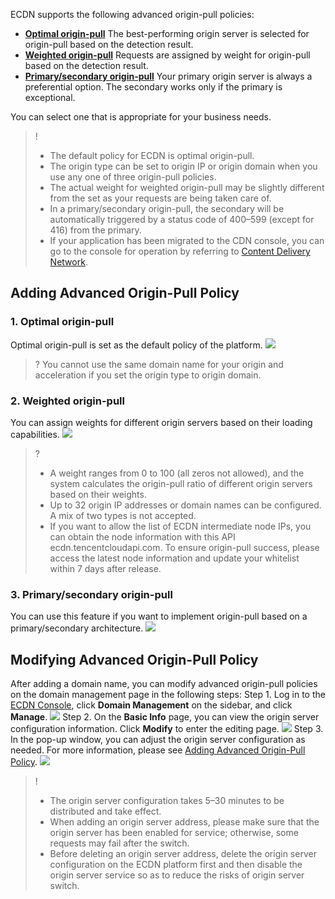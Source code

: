 ECDN supports the following advanced origin-pull policies:  
- **[Optimal origin-pull](#default)**
The best-performing origin server is selected for origin-pull based on the detection result.
- **[Weighted origin-pull](#weight)**
Requests are assigned by weight for origin-pull based on the detection result.
- **[Primary/secondary origin-pull](#master-backup)**
Your primary origin server is always a preferential option. The secondary works only if the primary is exceptional.

You can select one that is appropriate for your business needs.  
>!
>- The default policy for ECDN is optimal origin-pull.
>- The origin type can be set to origin IP or origin domain when you use any one of three origin-pull policies.
>- The actual weight for weighted origin-pull may be slightly different from the set as your requests are being taken care of.
>- In a primary/secondary origin-pull, the secondary will be automatically triggered by a status code of 400–599 (except for 416) from the primary.
>-  If your application has been migrated to the CDN console, you can go to the console for operation by referring to [Content Delivery Network](https://intl.cloud.tencent.com/document/product/228).

## Adding Advanced Origin-Pull Policy[](id:new)

### 1. Optimal origin-pull[](id:default)
Optimal origin-pull is set as the default policy of the platform.
![](https://main.qcloudimg.com/raw/cb4e342444e4bf4cd00cb27d940ec9fe.png)

>? You cannot use the same domain name for your origin and acceleration if you set the origin type to origin domain.


### 2. Weighted origin-pull[](id:weight)
You can assign weights for different origin servers based on their loading capabilities.
![](https://main.qcloudimg.com/raw/67d50247982e9eb4bcd5b244aa365f2f.png)   

>?
>- A weight ranges from 0 to 100 (all zeros not allowed), and the system calculates the origin-pull ratio of different origin servers based on their weights.
>- Up to 32 origin IP addresses or domain names can be configured. A mix of two types is not accepted.
>- If you want to allow the list of ECDN intermediate node IPs, you can obtain the node information with this API ecdn.tencentcloudapi.com. To ensure origin-pull success, please access the latest node information and update your whitelist within 7 days after release.


### 3. Primary/secondary origin-pull[](id:master-backup)
You can use this feature if you want to implement origin-pull based on a primary/secondary architecture.
![](https://main.qcloudimg.com/raw/ec760ae6232996fe79090740a1f3812c.png)

## Modifying Advanced Origin-Pull Policy
After adding a domain name, you can modify advanced origin-pull policies on the domain management page in the following steps:
Step 1. Log in to the [ECDN Console](https://console.cloud.tencent.com/dsa), click **Domain Management** on the sidebar, and click **Manage**.
![](https://main.qcloudimg.com/raw/2a6178c5f3c8fedb1b759c6adaaa0961.png)
Step 2. On the **Basic Info** page, you can view the origin server configuration information. Click **Modify** to enter the editing page.
![](https://main.qcloudimg.com/raw/f6c5c81c162d7da054da02ae47ce73b3.png)
Step 3. In the pop-up window, you can adjust the origin server configuration as needed. For more information, please see [Adding Advanced Origin-Pull Policy](#new).
![](https://main.qcloudimg.com/raw/7787ebc04c0657f6edda95ef0f9545e3.png)

>!
>- The origin server configuration takes 5–30 minutes to be distributed and take effect.
>- When adding an origin server address, please make sure that the origin server has been enabled for service; otherwise, some requests may fail after the switch.
>- Before deleting an origin server address, delete the origin server configuration on the ECDN platform first and then disable the origin server service so as to reduce the risks of origin server switch.
